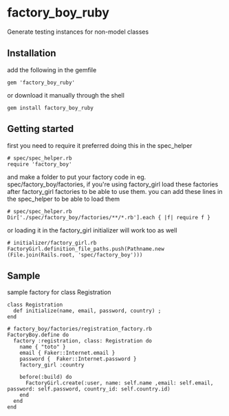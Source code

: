 # factory_boy_ruby
Generate testing instances for non-model classes

## Installation 

add the following in the gemfile 
```
gem 'factory_boy_ruby'
```
or download it manually through the shell
```
gem install factory_boy_ruby
```

## Getting started
first you need to require it preferred doing this in the spec_helper
```
# spec/spec_helper.rb
require 'factory_boy'
```
and make a folder to put your factory code in eg. spec/factory_boy/factories, if you're using factory_girl load these factories after factory_girl factories to be able to use them.
you can add these lines in the spec_helper to be able to load them
```
# spec/spec_helper.rb
Dir['./spec/factory_boy/factories/**/*.rb'].each { |f| require f }
```
or loading it in the factory_girl initializer will work too as well

```
# initializer/factory_girl.rb
FactoryGirl.definition_file_paths.push(Pathname.new (File.join(Rails.root, 'spec/factory_boy')))
```

## Sample
sample factory for class Registration
```
class Registration
  def initialize(name, email, password, country) ;
end
```
```
# factory_boy/factories/registration_factory.rb
FactoryBoy.define do
  factory :registration, class: Registration do
    name { "toto" }
    email { Faker::Internet.email }
    password {  Faker::Internet.password }
    factory_girl :country

    before(:build) do
      FactoryGirl.create(:user, name: self.name ,email: self.email, password: self.password, country_id: self.country.id)
    end
  end
end
```

